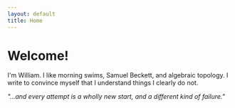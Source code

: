 ```yaml
---
layout: default
title: Home
---
```


# Welcome!
I'm William. I like morning swims, Samuel Beckett, and algebraic topology. I write to convince myself that I understand things I clearly do not.

*"...and every attempt is a wholly new start, and a different kind of failure."*
